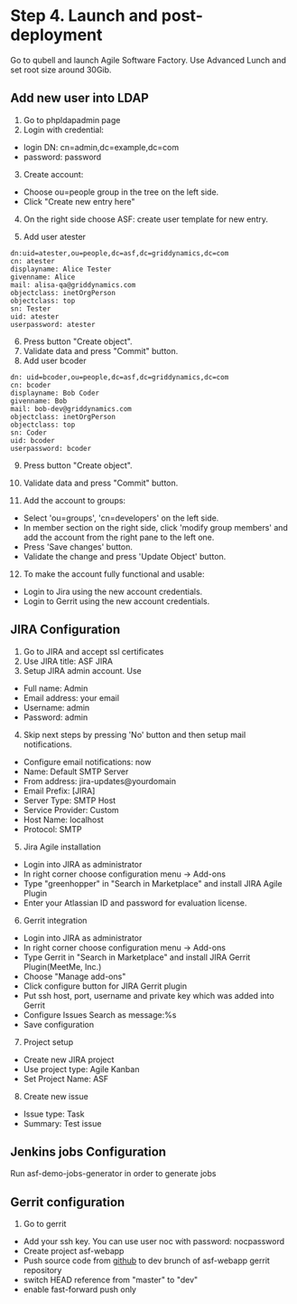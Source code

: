 Step 4. Launch and post-deployment
==================================

Go to qubell and launch Agile Software Factory. Use Advanced Lunch and set root size around 30Gib.

Add new user into LDAP
----------------------

1. Go to phpldapadmin page
2. Login with credential:
 * login DN: cn=admin,dc=example,dc=com
 * password: password
3. Create account:
 * Choose ou=people group in the tree on the left side.
 * Click "Create new entry here"
4. On the right side choose ASF: create user template for new entry.

5. Add user atester

 ```
 dn:uid=atester,ou=people,dc=asf,dc=griddynamics,dc=com
 cn: atester
 displayname: Alice Tester
 givenname: Alice
 mail: alisa-qa@griddynamics.com
 objectclass: inetOrgPerson
 objectclass: top
 sn: Tester
 uid: atester
 userpassword: atester
 ```

6. Press button "Create object".
7. Validate data and press "Commit" button.
8. Add user bcoder

```
dn: uid=bcoder,ou=people,dc=asf,dc=griddynamics,dc=com
cn: bcoder
displayname: Bob Coder
givenname: Bob
mail: bob-dev@griddynamics.com
objectclass: inetOrgPerson
objectclass: top
sn: Coder
uid: bcoder
userpassword: bcoder
```

9. Press button "Create object".
10. Validate data and press "Commit" button.

11. Add the account to groups:
 * Select 'ou=groups', 'cn=developers' on the left side.
 * In member section on the right side, click 'modify group members' and add the account from the right pane to the left one.
 * Press 'Save changes' button.
 * Validate the change and press 'Update Object' button.
12. To make the account fully functional and usable:
 * Login to Jira using the new account credentials.
 * Login to Gerrit using the new account credentials.

JIRA Configuration
------------------

1. Go to JIRA and accept ssl certificates
2. Use JIRA title: ASF JIRA
3. Setup JIRA admin account. Use
 * Full name: Admin
 * Email address: your email
 * Username: admin
 * Password: admin
4. Skip next steps by pressing 'No' button and then setup mail notifications.
 * Configure email notifications: now
 * Name: Default SMTP Server
 * From address: jira-updates@yourdomain
 * Email Prefix: [JIRA]
 * Server Type: SMTP Host
 * Service Provider: Custom
 * Host Name: localhost
 * Protocol: SMTP
5. Jira Agile installation
 * Login into JIRA as administrator
 * In right corner choose configuration menu -> Add-ons
 * Type "greenhopper" in "Search in Marketplace" and install JIRA Agile Plugin
 * Enter your Atlassian ID and password for evaluation license.
6. Gerrit integration
 * Login into JIRA as administrator
 * In right corner choose configuration menu -> Add-ons
 * Type Gerrit in "Search in Marketplace" and install JIRA Gerrit Plugin(MeetMe, Inc.)
 * Choose "Manage add-ons"
 * Click configure button for JIRA Gerrit plugin
 * Put ssh host, port, username and private key which was added into Gerrit
 * Configure Issues Search as message:%s
 * Save configuration
7. Project setup
 * Create new JIRA project
 * Use project type: Agile Kanban
 * Set Project Name: ASF
8. Create new issue
 * Issue type: Task
 * Summary: Test issue

Jenkins jobs Configuration
--------------------------

Run asf-demo-jobs-generator in order to generate jobs

Gerrit configuration
--------------------

1. Go to gerrit
 * Add your ssh key. You can use user noc with password: nocpassword
 * Create project asf-webapp
 * Push source code from [github](https://github.com/griddynamics/asf-webapp-demo) to dev brunch of asf-webapp gerrit repository
 * switch HEAD reference from "master" to "dev"
 * enable fast-forward push only